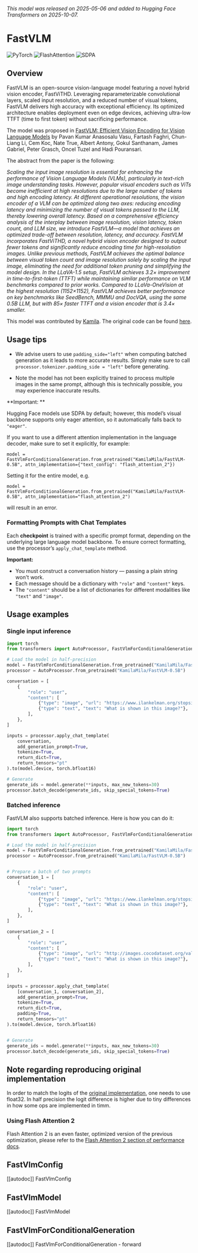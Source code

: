 <!--Copyright 2025 The HuggingFace Team. All rights reserved.

Licensed under the Apache License, Version 2.0 (the "License"); you may not use this file except in compliance with
the License. You may obtain a copy of the License at

http://www.apache.org/licenses/LICENSE-2.0

Unless required by applicable law or agreed to in writing, software distributed under the License is distributed on
an "AS IS" BASIS, WITHOUT WARRANTIES OR CONDITIONS OF ANY KIND, either express or implied. See the License for the
specific language governing permissions and limitations under the License.

⚠️ Note that this file is in Markdown but contain specific syntax for our doc-builder (similar to MDX) that may not be
rendered properly in your Markdown viewer.

-->

*This model was released on 2025-05-06 and added to Hugging Face Transformers on 2025-10-07.*

# FastVLM

<div class="flex flex-wrap space-x-1">
<img alt="PyTorch" src="https://img.shields.io/badge/PyTorch-DE3412?style=flat&logo=pytorch&logoColor=white">
<img alt="FlashAttention" src="https://img.shields.io/badge/%E2%9A%A1%EF%B8%8E%20FlashAttention-eae0c8?style=flat">
<img alt="SDPA" src="https://img.shields.io/badge/SDPA-DE3412?style=flat&logo=pytorch&logoColor=white">
</div>

## Overview

FastVLM is an open-source vision-language model featuring a novel hybrid vision encoder, FastViTHD. Leveraging reparameterizable convolutional layers, scaled input resolution, and a reduced number of visual tokens, FastVLM delivers high accuracy with exceptional efficiency. Its optimized architecture enables deployment even on edge devices, achieving ultra-low TTFT (time to first token) without sacrificing performance.

The model was proposed in [FastVLM: Efficient Vision Encoding for Vision Language Models](https://huggingface.co/papers/2412.13303) by Pavan Kumar Anasosalu Vasu, Fartash Faghri, Chun-Liang Li, Cem Koc, Nate True, Albert Antony, Gokul Santhanam, James Gabriel, Peter Grasch, Oncel Tuzel and Hadi Pouransari.

The abstract from the paper is the following:

*Scaling the input image resolution is essential for enhancing the performance of Vision Language Models (VLMs), particularly in text-rich image understanding tasks. However, popular visual encoders such as ViTs become inefficient at high resolutions due to the large number of tokens and high encoding latency. At different operational resolutions, the vision encoder of a VLM can be optimized along two axes: reducing encoding latency and  minimizing the number of visual tokens passed to the LLM, thereby lowering overall latency. Based on a comprehensive efficiency analysis of the interplay between image resolution, vision latency, token count, and LLM size, we introduce FastVLM—a model that achieves an optimized trade-off between resolution, latency, and accuracy. FastVLM incorporates FastViTHD, a novel hybrid vision encoder designed to output fewer tokens and significantly reduce encoding time for high-resolution images. Unlike previous methods, FastVLM achieves the optimal balance between visual token count and image resolution solely by scaling the input image, eliminating the need for additional token pruning and simplifying the model design. In the LLaVA-1.5 setup, FastVLM achieves 3.2× improvement in time-to-first-token (TTFT) while maintaining similar performance on VLM benchmarks compared to prior works. Compared to LLaVa-OneVision at the highest resolution (1152×1152), FastVLM achieves better performance on key benchmarks like SeedBench, MMMU and DocVQA, using the same 0.5B LLM, but with 85× faster TTFT and a vision encoder that is 3.4× smaller.*

This model was contributed by [Kamila](https://github.com/kamila-chay).
The original code can be found [here](https://github.com/apple/ml-fastvlm).

## Usage tips

- We advise users to use `padding_side="left"` when computing batched generation as it leads to more accurate results. Simply make sure to call `processor.tokenizer.padding_side = "left"` before generating.

- Note the model has not been explicitly trained to process multiple images in the same prompt, although this is technically possible, you may experience inaccurate results.

**Important: **

Hugging Face models use SDPA by default; however, this model’s visual backbone supports only eager attention, so it automatically falls back to `"eager"`.

If you want to use a different attention implementation in the language decoder, make sure to set it explicitly, for example:

`model = FastVlmForConditionalGeneration.from_pretrained("KamilaMila/FastVLM-0.5B", attn_implementation={"text_config": "flash_attention_2"})`

Setting it for the entire model, e.g.

`model = FastVlmForConditionalGeneration.from_pretrained("KamilaMila/FastVLM-0.5B", attn_implementation="flash_attention_2")`

will result in an error.

### Formatting Prompts with Chat Templates  

Each **checkpoint** is trained with a specific prompt format, depending on the underlying large language model backbone. To ensure correct formatting, use the processor’s `apply_chat_template` method.  

**Important:**  
- You must construct a conversation history — passing a plain string won't work.  
- Each message should be a dictionary with `"role"` and `"content"` keys.  
- The `"content"` should be a list of dictionaries for different modalities like `"text"` and `"image"`.  

## Usage examples

### Single input inference


```python
import torch
from transformers import AutoProcessor, FastVlmForConditionalGeneration

# Load the model in half-precision
model = FastVlmForConditionalGeneration.from_pretrained("KamilaMila/FastVLM-0.5B", dtype=torch.bfloat16, device_map="auto")
processor = AutoProcessor.from_pretrained("KamilaMila/FastVLM-0.5B")

conversation = [
    {
        "role": "user",
        "content": [
            {"type": "image", "url": "https://www.ilankelman.org/stopsigns/australia.jpg"},
            {"type": "text", "text": "What is shown in this image?"},
        ],
    },
]

inputs = processor.apply_chat_template(
    conversation,
    add_generation_prompt=True,
    tokenize=True,
    return_dict=True,
    return_tensors="pt"
).to(model.device, torch.bfloat16)

# Generate
generate_ids = model.generate(**inputs, max_new_tokens=30)
processor.batch_decode(generate_ids, skip_special_tokens=True)
```


### Batched inference

FastVLM also supports batched inference. Here is how you can do it:

```python
import torch
from transformers import AutoProcessor, FastVlmForConditionalGeneration

# Load the model in half-precision
model = FastVlmForConditionalGeneration.from_pretrained("KamilaMila/FastVLM-0.5B", dtype=torch.bfloat16, device_map="auto")
processor = AutoProcessor.from_pretrained("KamilaMila/FastVLM-0.5B")


# Prepare a batch of two prompts
conversation_1 = [
    {
        "role": "user",
        "content": [
            {"type": "image", "url": "https://www.ilankelman.org/stopsigns/australia.jpg"},
            {"type": "text", "text": "What is shown in this image?"},
        ],
    },
]

conversation_2 = [
    {
        "role": "user",
        "content": [
            {"type": "image", "url": "http://images.cocodataset.org/val2017/000000039769.jpg"},
            {"type": "text", "text": "What is shown in this image?"},
        ],
    },
]

inputs = processor.apply_chat_template(
    [conversation_1, conversation_2],
    add_generation_prompt=True,
    tokenize=True,
    return_dict=True,
    padding=True,
    return_tensors="pt"
).to(model.device, torch.bfloat16)


# Generate
generate_ids = model.generate(**inputs, max_new_tokens=30)
processor.batch_decode(generate_ids, skip_special_tokens=True)
```


## Note regarding reproducing original implementation

In order to match the logits of the [original implementation](https://github.com/apple/ml-fastvlm), one needs to use float32. In half precision the logit difference is higher due to tiny differences in how some ops are implemented in timm.

### Using Flash Attention 2

Flash Attention 2 is an even faster, optimized version of the previous optimization, please refer to the [Flash Attention 2 section of performance docs](https://huggingface.co/docs/transformers/perf_infer_gpu_one).

## FastVlmConfig

[[autodoc]] FastVlmConfig

## FastVlmModel

[[autodoc]] FastVlmModel

## FastVlmForConditionalGeneration

[[autodoc]] FastVlmForConditionalGeneration
    - forward
